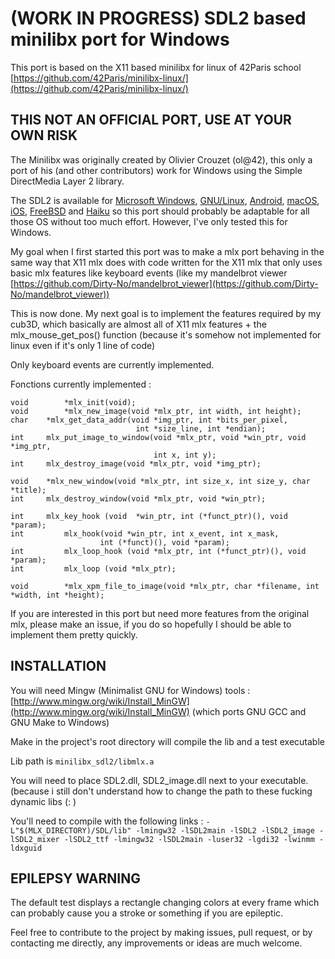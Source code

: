 

# (WORK IN PROGRESS) SDL2 based minilibx port for Windows
This port is based on the X11 based minilibx for linux of 42Paris school [https://github.com/42Paris/minilibx-linux/](https://github.com/42Paris/minilibx-linux/)

## THIS NOT AN OFFICIAL PORT, USE AT YOUR OWN RISK
The Minilibx was originally created by Olivier Crouzet (ol@42), this only a port of his (and other contributors) work for Windows using the Simple DirectMedia Layer 2 library.

The SDL2 is available for [  Microsoft Windows](https://fr.wikipedia.org/wiki/Microsoft_Windows "Microsoft Windows"),  [GNU/Linux](https://fr.wikipedia.org/wiki/GNU/Linux "GNU/Linux"),  [Android](https://fr.wikipedia.org/wiki/Android "Android"),  [macOS](https://fr.wikipedia.org/wiki/MacOS "MacOS"),  [iOS](https://fr.wikipedia.org/wiki/IOS "IOS"),  [FreeBSD](https://fr.wikipedia.org/wiki/FreeBSD "FreeBSD")  and [Haiku](https://fr.wikipedia.org/wiki/Haiku_(syst%C3%A8me_d%27exploitation) "Haiku (système d'exploitation)") so this port should probably be adaptable for all those OS without too much effort. 
However, I've only tested this for Windows.

My goal when I first started this port was to make a mlx port behaving in the same way that X11 mlx does with code written for the X11 mlx that only uses basic mlx features like keyboard events (like my mandelbrot viewer [https://github.com/Dirty-No/mandelbrot_viewer](https://github.com/Dirty-No/mandelbrot_viewer))

This is now done. My next goal is to implement the features required by my cub3D, which basically are almost all of X11 mlx features + the mlx_mouse_get_pos() function (because it's somehow not implemented for linux even if it's only 1 line of code)

Only keyboard events are currently implemented.

Fonctions currently implemented  :

    void    	*mlx_init(void);
    void    	*mlx_new_image(void *mlx_ptr, int width, int height);
    char	*mlx_get_data_addr(void *img_ptr, int *bits_per_pixel,
    			                int *size_line, int *endian);
    int		mlx_put_image_to_window(void *mlx_ptr, void *win_ptr, void *img_ptr,
                                    int x, int y);
    int		mlx_destroy_image(void *mlx_ptr, void *img_ptr);
	                                        			                
    void	*mlx_new_window(void *mlx_ptr, int size_x, int size_y, char *title);
    int		mlx_destroy_window(void *mlx_ptr, void *win_ptr);
    
    int		mlx_key_hook (void  *win_ptr, int (*funct_ptr)(), void  *param);
    int	    	mlx_hook(void *win_ptr, int x_event, int x_mask,
                     	int (*funct)(), void *param);
    int	    	mlx_loop_hook (void *mlx_ptr, int (*funct_ptr)(), void *param);
    int	    	mlx_loop (void *mlx_ptr);
    
    void    	*mlx_xpm_file_to_image(void *mlx_ptr, char *filename, int *width, int *height);

If you are interested in this port but need more features from the original mlx, please make an issue, if you do so hopefully I should be able to implement them pretty quickly.

## INSTALLATION
You will need Mingw (Minimalist GNU for Windows) tools : 
[http://www.mingw.org/wiki/Install_MinGW](http://www.mingw.org/wiki/Install_MinGW)
(which ports GNU GCC and GNU Make to Windows)

Make in the project's root directory will compile the lib and a test executable

Lib path is `minilibx_sdl2/libmlx.a
`

You will need to place SDL2.dll, SDL2_image.dll next to your executable. (because i still don't understand how to change the path to these fucking dynamic libs (: )

You'll need to compile with the following links :
 `-L"$(MLX_DIRECTORY)/SDL/lib" -lmingw32 -lSDL2main -lSDL2 -lSDL2_image -lSDL2_mixer -lSDL2_ttf -lmingw32 -lSDL2main -luser32 -lgdi32 -lwinmm -ldxguid`


## EPILEPSY WARNING

The default test displays a rectangle changing colors at every frame which can probably cause you a stroke or something if you are epileptic.

Feel free to contribute to the project by making issues, pull request, or by contacting me directly, any improvements or ideas are much welcome.
